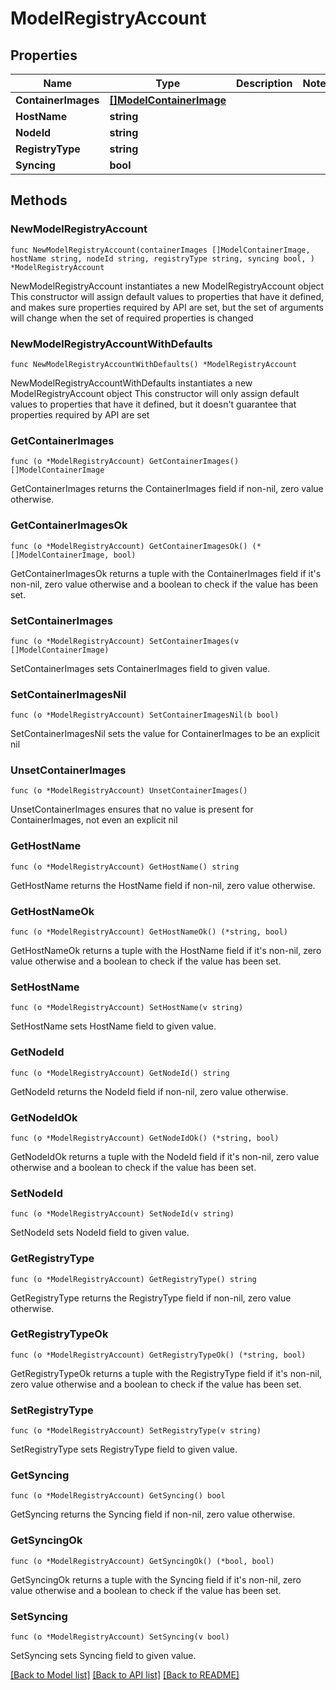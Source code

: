 # ModelRegistryAccount

## Properties

Name | Type | Description | Notes
------------ | ------------- | ------------- | -------------
**ContainerImages** | [**[]ModelContainerImage**](ModelContainerImage.md) |  | 
**HostName** | **string** |  | 
**NodeId** | **string** |  | 
**RegistryType** | **string** |  | 
**Syncing** | **bool** |  | 

## Methods

### NewModelRegistryAccount

`func NewModelRegistryAccount(containerImages []ModelContainerImage, hostName string, nodeId string, registryType string, syncing bool, ) *ModelRegistryAccount`

NewModelRegistryAccount instantiates a new ModelRegistryAccount object
This constructor will assign default values to properties that have it defined,
and makes sure properties required by API are set, but the set of arguments
will change when the set of required properties is changed

### NewModelRegistryAccountWithDefaults

`func NewModelRegistryAccountWithDefaults() *ModelRegistryAccount`

NewModelRegistryAccountWithDefaults instantiates a new ModelRegistryAccount object
This constructor will only assign default values to properties that have it defined,
but it doesn't guarantee that properties required by API are set

### GetContainerImages

`func (o *ModelRegistryAccount) GetContainerImages() []ModelContainerImage`

GetContainerImages returns the ContainerImages field if non-nil, zero value otherwise.

### GetContainerImagesOk

`func (o *ModelRegistryAccount) GetContainerImagesOk() (*[]ModelContainerImage, bool)`

GetContainerImagesOk returns a tuple with the ContainerImages field if it's non-nil, zero value otherwise
and a boolean to check if the value has been set.

### SetContainerImages

`func (o *ModelRegistryAccount) SetContainerImages(v []ModelContainerImage)`

SetContainerImages sets ContainerImages field to given value.


### SetContainerImagesNil

`func (o *ModelRegistryAccount) SetContainerImagesNil(b bool)`

 SetContainerImagesNil sets the value for ContainerImages to be an explicit nil

### UnsetContainerImages
`func (o *ModelRegistryAccount) UnsetContainerImages()`

UnsetContainerImages ensures that no value is present for ContainerImages, not even an explicit nil
### GetHostName

`func (o *ModelRegistryAccount) GetHostName() string`

GetHostName returns the HostName field if non-nil, zero value otherwise.

### GetHostNameOk

`func (o *ModelRegistryAccount) GetHostNameOk() (*string, bool)`

GetHostNameOk returns a tuple with the HostName field if it's non-nil, zero value otherwise
and a boolean to check if the value has been set.

### SetHostName

`func (o *ModelRegistryAccount) SetHostName(v string)`

SetHostName sets HostName field to given value.


### GetNodeId

`func (o *ModelRegistryAccount) GetNodeId() string`

GetNodeId returns the NodeId field if non-nil, zero value otherwise.

### GetNodeIdOk

`func (o *ModelRegistryAccount) GetNodeIdOk() (*string, bool)`

GetNodeIdOk returns a tuple with the NodeId field if it's non-nil, zero value otherwise
and a boolean to check if the value has been set.

### SetNodeId

`func (o *ModelRegistryAccount) SetNodeId(v string)`

SetNodeId sets NodeId field to given value.


### GetRegistryType

`func (o *ModelRegistryAccount) GetRegistryType() string`

GetRegistryType returns the RegistryType field if non-nil, zero value otherwise.

### GetRegistryTypeOk

`func (o *ModelRegistryAccount) GetRegistryTypeOk() (*string, bool)`

GetRegistryTypeOk returns a tuple with the RegistryType field if it's non-nil, zero value otherwise
and a boolean to check if the value has been set.

### SetRegistryType

`func (o *ModelRegistryAccount) SetRegistryType(v string)`

SetRegistryType sets RegistryType field to given value.


### GetSyncing

`func (o *ModelRegistryAccount) GetSyncing() bool`

GetSyncing returns the Syncing field if non-nil, zero value otherwise.

### GetSyncingOk

`func (o *ModelRegistryAccount) GetSyncingOk() (*bool, bool)`

GetSyncingOk returns a tuple with the Syncing field if it's non-nil, zero value otherwise
and a boolean to check if the value has been set.

### SetSyncing

`func (o *ModelRegistryAccount) SetSyncing(v bool)`

SetSyncing sets Syncing field to given value.



[[Back to Model list]](../README.md#documentation-for-models) [[Back to API list]](../README.md#documentation-for-api-endpoints) [[Back to README]](../README.md)


